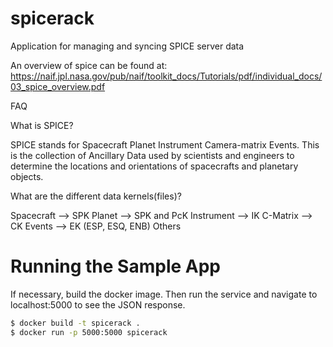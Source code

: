 # spicerack

Application for managing and syncing SPICE server data

An overview of spice can be found at: https://naif.jpl.nasa.gov/pub/naif/toolkit_docs/Tutorials/pdf/individual_docs/03_spice_overview.pdf

FAQ

What is SPICE?

SPICE stands for Spacecraft Planet Instrument Camera-matrix Events. This is the
collection of Ancillary Data used by scientists and engineers to determine the
locations and orientations of spacecrafts and planetary objects.

What are the different data kernels(files)?

Spacecraft --> SPK
Planet --> SPK and PcK
Instrument --> IK
C-Matrix --> CK
Events --> EK (ESP, ESQ, ENB)
Others

# Running the Sample App

If necessary, build the docker image.  Then run the service and navigate to localhost:5000 to see the JSON response.

```bash
$ docker build -t spicerack .
$ docker run -p 5000:5000 spicerack 
```
